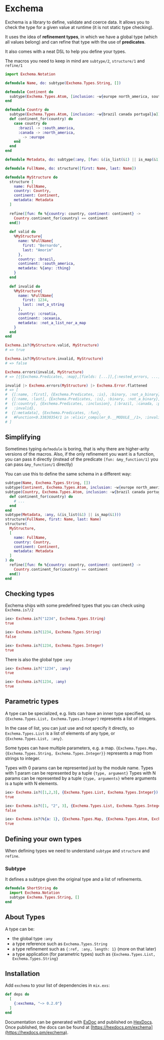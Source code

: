 # Exchema

Exchema is a library to define, validate and coerce data. It allows
you to check the type for a given value at runtime (it is not static
type checking).

It uses the idea of **refinement types**, in which we have a global type
(which all values belong) and can refine that type with the use of
**predicates**.

It also comes with a neat DSL to help you define your types.

The macros you need to keep in mind are `subtype/2`, `structure/1` and `refine/1`

```elixir
import Exchema.Notation

defmodule Name, do: subtype(Exchema.Types.String, [])

defmodule Continent do
  subtype(Exchema.Types.Atom, [inclusion: ~w{europe north_america, south_america}a])
end

defmodule Country do
  subtype(Exchema.Types.Atom, [inclusion: ~w{brazil canada portugal}a])
  def continent_for(country) do
    case country do
      :brazil -> :south_america,
      :canada -> :north_america,
      _ -> :europe
    end
  end
end

defmodule Metadata, do: subtype(:any, [fun: &(is_list(&1) || is_map(&1))])

defmodule FullName, do: structure([first: Name, last: Name])

defmodule MyStructure do
  structure [
    name: FullName,
    country: Country,
    continent: Continent,
    metadata: Metadata
  ]
  
  refine([fun: fn %{country: country, continent: continent} ->
    Country.continent_for(country) == continent
  end])
  
  def valid do
    %MyStructure{
      name: %FullName{
        first: "Bernardo",
        last: "Amorim"
      },
      country: :brazil,
      continent: :south_america,
      metadata: %{any: :thing}
    }
  end
  
  def invalid do
    %MyStructure{
      name: %FullName{
        first: 1234,
        last: :not_a_string
      },
      country: :croatia,
      continent: :oceania,
      metadata: :not_a_list_nor_a_map
    }
  end
end

Exchema.is?(MyStructure.valid, MyStructure)
# => true

Exchema.is?(MyStructure.invalid, MyStructure)
# => false

Exchema.errors(invalid, MyStructure)
# => [{{Exchema.Predicates, :map},[fields: [...]],{:nested_errors, ...]

invalid |> Exchema.errors(MyStructure) |> Exchema.Error.flattened
# => [
#  {[:name, :first], {Exchema.Predicates, :is}, :binary, :not_a_binary},
#  {[:name, :last], {Exchema.Predicates, :is}, :binary, :not_a_binary},
#  {[:country], {Exchema.Predicates, :inclusion}, [:brazil, :canada, :portugal],
#   :invalid},
#  {[:metadata], {Exchema.Predicates, :fun},
#   #Function<0.33830354/1 in :elixir_compiler_0.__MODULE__/1>, :invalid}
# ]
```

## Simplifying

Sometimes typing `defmodule` is boring, that is why there are higher-arity versions of the macros.
Also, if the only refinement you want is a function, you can pass it directly (instead of the predicate
`[fun: &my_function/1]` you can pass `&my_function/1` directly)

You can use this to define the same schema in a different way:

```elixir
subtype(Name, Exchema.Types.String, [])
subtype(Continent, Exchema.Types.Atom, inclusion: ~w{europe north_america, south_america}a)
subtype(Country, Exchema.Types.Atom, inclusion: ~w{brazil canada portugal}a) do
  def continent_for(country) do
    # ...
  end
end
subtype(Metadata, :any, &(is_list(&1) || is_map(&1)))
structure(FullName, first: Name, last: Name)
structure(
  MyStructure,
  [
    name: FullName,
    country: Country,
    continent: Continent,
    metadata: Metadata
  ]
) do
  refine([fun: fn %{country: country, continent: continent} ->
    Country.continent_for(country) == continent
  end])
end
```

## Checking types

Exchema ships with some predefined types that you can check using
`Exchema.is?/2`

```elixir
iex> Exchema.is?("1234", Exchema.Types.String)
true

iex> Exchema.is?(1234, Exchema.Types.String)
false

iex> Exchema.is?(1234, Exchema.Types.Integer)
true
```

There is also the global type `:any`

```elixir
iex> Exchema.is?("1234", :any)
true

iex> Exchema.is?(1234, :any)
true
```

## Parametric types

A type can be specialized, e.g. lists can have an inner type specified, so
`{Exchema.Types.List, Exchema.Types.Integer}` represents a list of integers.

In the case of list, you can just use and not specify it directly, so
`Exchema.Types.List` is a list of elements of any type, or
`{Exchema.Types.List, :any}`.

Some types can have multiple parameters, e.g. a map.
`{Exchema.Types.Map, {Exchema.Types.String, Exchema.Types.Integer}}` represents
a map from strings to integer.

Types with 0 params can be represented just by the module name.
Types with 1 param can be represented by a tuple `{type, argument}`
Types with N params can be represented by a tuple `{type, arguments}` where
arguments is a tuple with N elements.

```elixir
iex> Exchema.is?([1,2,3], {Exchema.Types.List, Exchema.Types.Integer})
true

iex> Exchema.is?([1, "2", 3], {Exchema.Types.List, Exchema.Types.Integer})
false

iex> Exchema.is?(%{a: 1}, {Exchema.Types.Map, {Exchema.Types.Atom, Exchema.Types.Integer}})
true
```

## Defining your own types

When defining types we need to understand `subtype` and `structure` and `refine`.

### Subtype

It defines a subtype given the original type and a list of refinements.

```elixir
defmodule ShortString do
  import Exchema.Notation
  subtype Exchema.Types.String, []
end
```

## About Types

A type can be:

- the global type `:any`
- a type reference such as `Exchema.Types.String`
- a type refinement such as `{:ref, :any, length: 1}` (more on that later)
- a type application (for parametric types) such as `{Exchema.Types.List, Exchema.Types.String}`

## Installation

Add `exchema` to your list of dependencies in `mix.exs`:

```elixir
def deps do
  [
    {:exchema, "~> 0.2.0"}
  ]
end
```

Documentation can be generated with [ExDoc](https://github.com/elixir-lang/ex_doc)
and published on [HexDocs](https://hexdocs.pm). Once published, the docs can
be found at [https://hexdocs.pm/exchema](https://hexdocs.pm/exchema).
